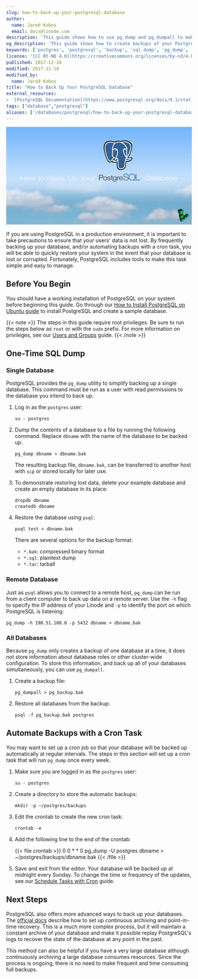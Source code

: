 ```yaml
---
slug: how-to-back-up-your-postgresql-database
author:
  name: Jared Kobos
  email: docs@linode.com
description: 'This guide shows how to use pg_dump and pg_dumpall to make backups of your PostgreSQL databases.'
og_description: 'This guide shows how to create backups of your PostgreSQL databases using pg_dump and use them to restore a lost or broken database.'
keywords: ['postgres', 'postgresql', 'backup', 'sql dump', 'pg_dump', 'psql']
license: '[CC BY-ND 4.0](https://creativecommons.org/licenses/by-nd/4.0)'
published: 2017-12-18
modified: 2017-12-18
modified_by:
  name: Jared Kobos
title: "How to Back Up Your PostgreSQL Database"
external_resources:
- '[PostgreSQL Documentation](https://www.postgresql.org/docs/9.1/static/)'
tags: ["database","postgresql"]
aliases: ['/databases/postgresql/how-to-back-up-your-postgresql-database/']
---
```


![How to Back Up Your PostgreSQL Database](back-up-postgresql-database-title.jpg "How to Back Up Your PostgreSQL Database")

If you are using PostgreSQL in a production environment, it is important to take precautions to ensure that your users' data is not lost. By frequently backing up your database, and/or automating backups with a cron task, you will be able to quickly restore your system in the event that your database is lost or corrupted. Fortunately, PostgreSQL includes tools to make this task simple and easy to manage.

## Before You Begin

You should have a working installation of PostgreSQL on your system before beginning this guide. Go through our [How to Install PostgreSQL on Ubuntu guide](/docs/databases/postgresql/how-to-install-postgresql-on-ubuntu-16-04/) to install PostgreSQL and create a sample database.

{{< note >}}
The steps in this guide require root privileges. Be sure to run the steps below as `root` or with the `sudo` prefix. For more information on privileges, see our [Users and Groups](/docs/tools-reference/linux-users-and-groups/) guide.
{{< /note >}}

## One-Time SQL Dump

### Single Database

PostgreSQL provides the `pg_dump` utility to simplify backing up a single database. This command must be run as a user with read permissions to the database you intend to back up.

1.  Log in as the `postgres` user:

        su - postgres

2.  Dump the contents of a database to a file by running the following command. Replace `dbname` with the name of the database to be backed up.

        pg_dump dbname > dbname.bak

    The resulting backup file, `dbname.bak`, can be transferred to another host with `scp` or stored locally for later use.

3.  To demonstrate restoring lost data, delete your example database and create an empty database in its place:

        dropdb dbname
        createdb dbname

4.  Restore the database using `psql`:

        psql test < dbname.bak

    There are several options for the backup format:

     - `*.bak`: compressed binary format
     - `*.sql`: plaintext dump
     - `*.tar`: tarball


### Remote Database

Just as `psql` allows you to connect to a remote host, `pg_dump` can be run from a client computer to back up data on a remote server. Use the `-h` flag to specify the IP address of your Linode and `-p` to identify the port on which PostgreSQL is listening:

    pg_dump -h 198.51.100.0 -p 5432 dbname > dbname.bak

### All Databases

Because `pg_dump` only creates a backup of one database at a time, it does not store information about database roles or other cluster-wide configuration. To store this information, and back up all of your databases simultaneously, you can use `pg_dumpall`.

1.  Create a backup file:

        pg_dumpall > pg_backup.bak

2.  Restore all databases from the backup:

        psql -f pg_backup.bak postgres

## Automate Backups with a Cron Task

You may want to set up a cron job so that your database will be backed up automatically at regular intervals. The steps in this section will set up a cron task that will run `pg_dump` once every week.

1.  Make sure you are logged in as the `postgres` user:

        su - postgres

2.  Create a directory to store the automatic backups:

        mkdir -p ~/postgres/backups

3.  Edit the crontab to create the new cron task:

        crontab -e

4.  Add the following line to the end of the crontab:

    {{< file crontab >}}
0 0 * * 0 pg_dump -U postgres dbname > ~/postgres/backups/dbname.bak
{{< /file >}}

5.  Save and exit from the editor. Your database will be backed up at midnight every Sunday. To change the time or frequency of the updates, see our [Schedule Tasks with Cron](/docs/tools-reference/tools/schedule-tasks-with-cron/) guide.

## Next Steps

PostgreSQL also offers more advanced ways to back up your databases. The [official docs](https://www.postgresql.org/docs/9.1/static/continuous-archiving.html) describe how to set up continuous archiving and point-in-time recovery. This is a much more complex process, but it will maintain a constant archive of your database and make it possible replay PostgreSQL's logs to recover the state of the database at any point in the past.

This method can also be helpful if you have a very large database although continuously archiving a large database consumes resources. Since the process is ongoing, there is no need to make frequent and time consuming full backups.
